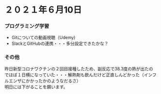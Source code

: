 # ２０２１年６月10日
### プログラミング学習
* Gitについての動画視聴（Udemy)
* SlackとGitHubの連携・・・多分設定できたかな？
    
### その他
昨日新型コロナワクチンの２回目接種したため、副反応で38.3度の熱が出たのでほぼ１日横になっていた・・・解熱剤も飲んだけど正直しんどかった（インフルエンザにかかったかのようなだるさ）  
明日には下がることを願います。